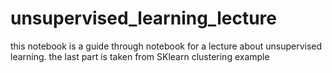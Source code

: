 # unsupervised_learning_lecture

this notebook is a guide through notebook for a lecture about unsupervised learning.
the last part is taken from SKlearn clustering example
